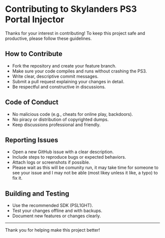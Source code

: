 # Contributing to Skylanders PS3 Portal Injector

Thanks for your interest in contributing! To keep this project safe and productive, please follow these guidelines.

## How to Contribute

- Fork the repository and create your feature branch.
- Make sure your code compiles and runs without crashing the PS3.
- Write clear, descriptive commit messages.
- Submit a pull request explaining your changes in detail.
- Be respectful and constructive in discussions.

## Code of Conduct

- No malicious code (e.g., cheats for online play, backdoors).
- No piracy or distribution of copyrighted dumps.
- Keep discussions professional and friendly.

## Reporting Issues

- Open a new GitHub issue with a clear description.
- Include steps to reproduce bugs or expected behaviors.
- Attach logs or screenshots if possible.
- Please wait as this will be comunity run, it may take time for someone to see your issue and I may not be able (most likey unless it like, a typo) to fix it.

## Building and Testing

- Use the recommended SDK (PSL1GHT).
- Test your changes offline and with backups.
- Document new features or changes clearly.

---

Thank you for helping make this project better!

